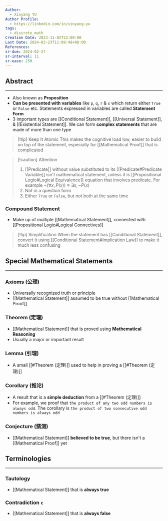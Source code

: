 ```yaml
---
Author:
  - Xinyang YU
Author Profile:
  - https://linkedin.com/in/xinyang-yu
tags:
  - discrete_math
Creation Date: 2023-11-02T22:09:00
Last Date: 2024-02-23T11:09:48+08:00
References: 
sr-due: 2024-02-27
sr-interval: 11
sr-ease: 250
---
```

## Abstract
---
- Also known as **Proposition** 
- **Can be presented with variables** like `p`, `q`, `r` & `s` which return either `True` or `False` etc. Statements expressed in variables are called **Statement Form**
- 3 important types are [[Conditional Statement]], [[Universal Statement]],  & [[Existential Statement]]. We can form **complex statements** that are made of more than one type

>[!tip] Keep It Atomic
>This makes the cognitive load low, easier to build on top of the statement, especially for [[Mathematical Proof]] that is complicated

>[!caution] Attention
>1. [[Predicate]] without value substituted to its [[Predicate#Predicate Variable]] isn't mathematical statement, unless it is [[Propositional Logic#Logical Equivalence]] equation that involves predicate. For example $\neg(\forall x, P(x)) \equiv \exists x, \neg P(x)$
>2. Not in a question form
>3. Either `True` or `False`, but not both at the same time



### Compound Statement
- Make up of multiple [[Mathematical Statement]], connected with [[Propositional Logic#Logical Connectives]]

>[!tip] Simplification
>When the statement has [[Conditional Statement]], convert it using [[Conditional Statement#Implication Law]] to make it much less confusing

## Special Mathematical Statements
---
### Axioms (公理)
- Universally recognized truth or principle
- [[Mathematical Statement]] assumed to be true without [[Mathematical Proof]]
### Theorem (定理)
- [[Mathematical Statement]] that is proved using **Mathematical Reasoning**
- Usually a major or important result 
### Lemma (引理)
- A small [[#Theorem (定理)]] used to help in proving a [[#Theorem (定理)]]
### Corollary (推论)
- A result that is a **simple deduction** from a [[#Theorem (定理)]]
- For example, we proof that `the product of any two odd numbers is always odd`. The corollary is `the product of two sonsecutive odd numbers is always odd`
### Conjecture (猜测)
- [[Mathematical Statement]] **believed to be true**, but there isn't a [[Mathematical Proof]] yet

## Terminologies
---
### Tautology
- [[Mathematical Statement]] that is **always true** 
### Contradiction `c`
- [[Mathematical Statement]] that is **always false**





